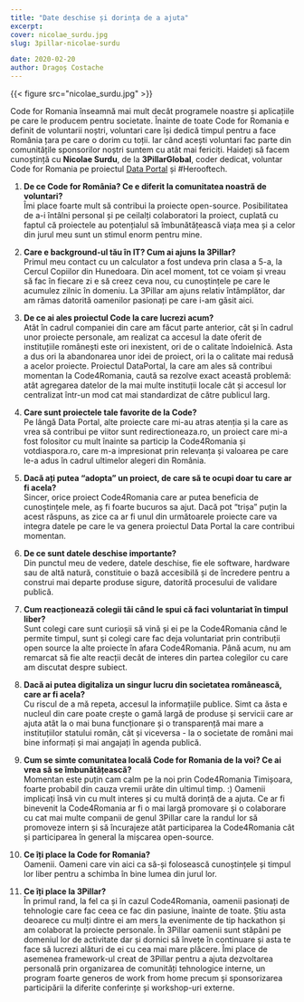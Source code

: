 ```yaml
---
title: "Date deschise și dorința de a ajuta"
excerpt:
cover: nicolae_surdu.jpg
slug: 3pillar-nicolae-surdu

date: 2020-02-20
author: Dragoș Costache
---
```


{{< figure src="nicolae_surdu.jpg" >}}

Code for Romania înseamnă mai mult decât programele noastre și aplicațiile pe care le producem pentru societate. Înainte de toate Code for Romania e definit de voluntarii noștri, voluntari care își dedică timpul pentru a face România țara pe care o dorim cu toții. Iar când acești voluntari fac parte din comunitățile sponsorilor noștri suntem cu atât mai fericiți. Haideți să facem cunoștință cu **Nicolae Surdu**, de la **3PillarGlobal**, coder dedicat, voluntar Code for Romania pe proiectul [Data Portal](https://github.com/code4romania/ckanext-dataportaltheme/tree/dockerize) și <span class="has-background-warning">#Herooftech</span>.

1. <span class="has-text-success">**De ce Code for România? Ce e diferit la comunitatea noastră de voluntari?**</span>  
   Îmi place foarte mult să contribui la proiecte open-source. Posibilitatea de a-i întâlni personal și pe ceilalți colaboratori la proiect, cuplată cu faptul că proiectele au potențialul să îmbunătățească viața mea și a celor din jurul meu sunt un stimul enorm pentru mine.

2. <span class="has-text-success">**Care e background-ul tău în IT? Cum ai ajuns la 3Pillar?**</span>  
   Primul meu contact cu un calculator a fost undeva prin clasa a 5-a, la Cercul Copiilor din Hunedoara. Din acel moment, tot ce voiam și vreau să fac în fiecare zi e să creez ceva nou, cu cunoștințele pe care le acumulez zilnic în domeniu. La 3Pillar am ajuns relativ întâmplător, dar am rămas datorită oamenilor pasionați pe care i-am găsit aici.

3. <span class="has-text-success">**De ce ai ales proiectul Code la care lucrezi acum?**</span>  
   Atât în cadrul companiei din care am făcut parte anterior, cât și în cadrul unor proiecte personale, am realizat ca accesul la date oferit de instituțiile românești este ori inexistent, ori de o calitate îndoielnică. Asta a dus ori la abandonarea unor idei de proiect, ori la o calitate mai redusă a acelor proiecte. Proiectul DataPortal, la care am ales să contribui momentan la Code4Romania, caută sa rezolve exact această problemă: atât agregarea datelor de la mai multe instituții locale cât și accesul lor centralizat într-un mod cat mai standardizat de către publicul larg.

4. <span class="has-text-success">**Care sunt proiectele tale favorite de la Code?**</span>  
   Pe lângă Data Portal, alte proiecte care mi-au atras atenția și la care as vrea să contribui pe viitor sunt redirectioneaza.ro, un proiect care mi-a fost folositor cu mult înainte sa particip la Code4Romania și votdiaspora.ro, care m-a impresionat prin relevanța și valoarea pe care le-a adus în cadrul ultimelor alegeri din România.

5. <span class="has-text-success">**Dacă ați putea “adopta” un proiect, de care să te ocupi doar tu care ar fi acela?**</span>  
   Sincer, orice proiect Code4Romania care ar putea beneficia de cunoștințele mele, aș fi foarte bucuros sa ajut. Dacă pot “trișa” puțin la acest răspuns, as zice ca ar fi unul din următoarele proiecte care va integra datele pe care le va genera proiectul Data Portal la care contribui momentan.

6. <span class="has-text-success">**De ce sunt datele deschise importante?**</span>  
   Din punctul meu de vedere, datele deschise, fie ele software, hardware sau de altă natură, constituie o bază accesibilă și de încredere pentru a construi mai departe produse sigure, datorită procesului de validare publică.

7. <span class="has-text-success">**Cum reacționează colegii tăi când le spui că faci voluntariat în timpul liber?**</span>  
   Sunt colegi care sunt curioșii să vină și ei pe la Code4Romania când le permite timpul, sunt și colegi care fac deja voluntariat prin contribuții open source la alte proiecte în afara Code4Romania. Până acum, nu am remarcat să fie alte reacții decât de interes din partea colegilor cu care am discutat despre subiect.

8. <span class="has-text-success">**Dacă ai putea digitaliza un singur lucru din societatea românească, care ar fi acela?**</span>  
   Cu riscul de a mă repeta, accesul la informațiile publice. Simt ca ăsta e nucleul din care poate crește o gamă largă de produse și servicii care ar ajuta atât la o mai buna funcționare și o transparență mai mare a instituțiilor statului român, cât și viceversa - la o societate de români mai bine informați și mai angajați în agenda publică.

9. <span class="has-text-success">**Cum se simte comunitatea locală Code for Romania de la voi? Ce ai vrea să se îmbunătățească?**</span>  
   Momentan este puțin cam calm pe la noi prin Code4Romania Timișoara, foarte probabil din cauza vremii urâte din ultimul timp. :) Oamenii implicați însă vin cu mult interes și cu multă dorință de a ajuta. Ce ar fi binevenit la Code4Romania ar fi o mai largă promovare și o colaborare cu cat mai multe companii de genul 3Pillar care la randul lor să promoveze intern și să încurajeze atât participarea la Code4Romania cât și participarea în general la mișcarea open-source.

10. <span class="has-text-success">**Ce îți place la Code for Romania?**</span>  
    Oamenii. Oameni care vin aici ca să-și folosească cunoștințele și timpul lor liber pentru a schimba în bine lumea din jurul lor.

11. <span class="has-text-success">**Ce îți place la 3Pillar?**</span>  
    În primul rand, la fel ca și în cazul Code4Romania, oamenii pasionați de tehnologie care fac ceea ce fac din pasiune, înainte de toate. Știu asta deoarece cu mulți dintre ei am mers la evenimente de tip hackathon și am colaborat la proiecte personale. În 3Pillar oamenii sunt stăpâni pe domeniul lor de activitate dar și dornici să învețe în continuare și asta te face să lucrezi alături de ei cu cea mai mare plăcere. Îmi place de asemenea framework-ul creat de 3Pillar pentru a ajuta dezvoltarea personală prin organizarea de comunități tehnologice interne, un program foarte generos de work from home precum și sponsorizarea participării la diferite conferințe și workshop-uri externe.
